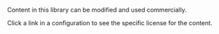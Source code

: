 Content in this library can be modified and used commercially.

Click a link in a configuration to see the specific license for the content.
